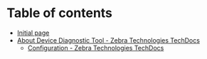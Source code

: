 # Table of contents

* [Initial page](README.md)
* [About Device Diagnostic Tool - Zebra Technologies TechDocs](untitled/README.md)
  * [Configuration - Zebra Technologies TechDocs](untitled/untitled.md)

